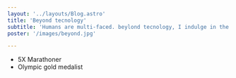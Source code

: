 ```yaml
---
layout: '../layouts/Blog.astro'
title: 'Beyond tecnology'
subtitle: 'Humans are multi-faced. beylond tecnology, I indulge in the following'
poster: '/images/beyond.jpg'

---
```


- 5X Marathoner
- Olympic gold medalist